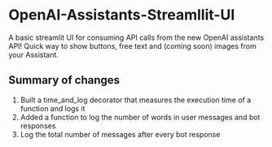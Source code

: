 # OpenAI-Assistants-Streamllit-UI

A basic streamlit UI for consuming API calls from the new OpenAI assistants API! Quick way to show buttons, free text and (coming soon) images from your Assistant.

## Summary of changes

1. Built a time_and_log decorator that measures the execution time of a function and logs it
2. Added a function to log the number of words in user messages and bot responses
3. Log the total number of messages after every bot response
